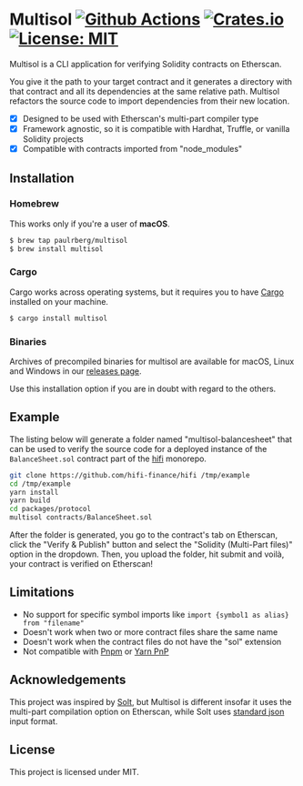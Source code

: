 # Multisol [![Github Actions][gha-badge]][gha] [![Crates.io][crates-badge]][crates] [![License: MIT][license-badge]][license]

[gha]: https://github.com/paulrberg/multisol/actions
[gha-badge]: https://github.com/paulrberg/multisol/actions/workflows/ci.yml/badge.svg
[crates]: https://crates.io/crates/multisol
[crates-badge]: https://img.shields.io/crates/v/multisol.svg
[license]: https://opensource.org/licenses/MIT
[license-badge]: https://img.shields.io/badge/License-MIT-blue.svg

Multisol is a CLI application for verifying Solidity contracts on Etherscan.

You give it the path to your target contract and it generates a directory with that contract and all its dependencies at
the same relative path. Multisol refactors the source code to import dependencies from their new location.

- [x] Designed to be used with Etherscan's multi-part compiler type
- [x] Framework agnostic, so it is compatible with Hardhat, Truffle, or vanilla Solidity projects
- [x] Compatible with contracts imported from "node_modules"

## Installation

### Homebrew

This works only if you're a user of **macOS**.

```sh
$ brew tap paulrberg/multisol
$ brew install multisol
```

### Cargo

Cargo works across operating systems, but it requires you to have
[Cargo](https://doc.rust-lang.org/cargo/getting-started/installation.html) installed on your machine.

```sh
$ cargo install multisol
```

### Binaries

Archives of precompiled binaries for multisol are available for macOS, Linux and Windows in our
[releases page](https://github.com/paulrberg/multisol/releases).

Use this installation option if you are in doubt with regard to the others.

## Example

The listing below will generate a folder named "multisol-balancesheet" that can be used to verify the source code for a
deployed instance of the `BalanceSheet.sol` contract part of the [hifi](https://github.com/hifi-finance/hifi) monorepo.

```sh
git clone https://github.com/hifi-finance/hifi /tmp/example
cd /tmp/example
yarn install
yarn build
cd packages/protocol
multisol contracts/BalanceSheet.sol
```

After the folder is generated, you go to the contract's tab on Etherscan, click the "Verify & Publish" button and select
the "Solidity (Multi-Part files)" option in the dropdown. Then, you upload the folder, hit submit and voilà, your
contract is verified on Etherscan!

## Limitations

- No support for specific symbol imports like `import {symbol1 as alias} from "filename"`
- Doesn't work when two or more contract files share the same name
- Doesn't work when the contract files do not have the "sol" extension
- Not compatible with [Pnpm](https://pnpm.io/) or [Yarn PnP](https://yarnpkg.com/features/pnp)

## Acknowledgements

This project was inspired by [Solt](https://github.com/hjubb/solt), but Multisol is different insofar it uses the
multi-part compilation option on Etherscan, while Solt uses [standard json][using-the-compiler] input format.

## License

This project is licensed under MIT.

<!-- Links -->

[using-the-compiler]: https://docs.soliditylang.org/en/v0.8.15/using-the-compiler.html
